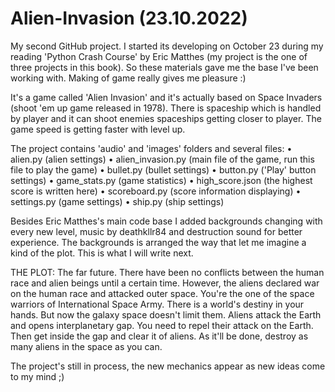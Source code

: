 # Alien-Invasion (23.10.2022)
My second GitHub project.
I started its developing on October 23 during my reading 'Python Crash Course' by Eric Matthes (my project is the one of three projects in this book).
So these materials gave me the base I've been working with. Making of game really gives me pleasure :)

It's a game called 'Alien Invasion' and it's actually based on Space Invaders (shoot 'em up game released in 1978). There is spaceship which is handled by player
and it can shoot enemies spaceships getting closer to player. The game speed is getting faster with level up. 

The project contains 'audio' and 'images' folders and several files:
• alien.py (alien settings)
• alien_invasion.py (main file of the game, run this file to play the game)
• bullet.py (bullet settings)
• button.py ('Play' button settings)
• game_stats.py (game statistics)
• high_score.json (the highest score is written here)
• scoreboard.py (score information displaying)
• settings.py (game settings)
• ship.py (ship settings)

Besides Eric Matthes's main code base I added backgrounds changing with every new level, music by deathkllr84 and destruction sound for better experience. 
The backgrounds is arranged the way that let me imagine a kind of the plot. This is what I will write next.

THE PLOT:
The far future. There have been no conflicts between the human race and alien beings until a certain time.
However, the aliens declared war on the human race and attacked outer space.
You're the one of the space warriors of International Space Army. There is a world's destiny in your hands.
But now the galaxy space doesn't limit them. Aliens attack the Earth and opens interplanetary gap.
You need to repel their attack on the Earth. Then get inside the gap and clear it of aliens. As it'll be done, destroy as many aliens in the space as you can.


The project's still in process, the new mechanics appear as new ideas come to my mind ;)
